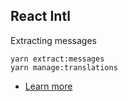 ## React Intl
Extracting messages
```
yarn extract:messages
yarn manage:translations
```
- [Learn more](https://maksimivanov.com/posts/how-to-localize-react-application-using-react-intl/)

<br />
